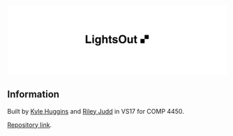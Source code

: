 ![Logo Header](.github/IMAGES/header.png)


## Information

Built by [Kyle Huggins](https://github.com/kjhx/) and [Riley Judd](https://github.com/fairytamerryles/) in VS17 for COMP 4450.

[Repository link](https://github.com/kjhx/lightsout).
